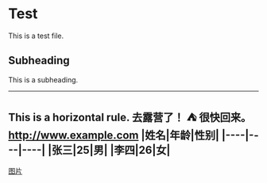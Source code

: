 # Test
This is a test file.
## Subheading
This is a subheading.
___
This is a horizontal rule.
去露营了！ :tent: 很快回来。
http://www.example.com
|姓名|年龄|性别|
|----|----|----|
|张三|25|男|
|李四|26|女|
---
[图片](www.example.com/image.jpg)

